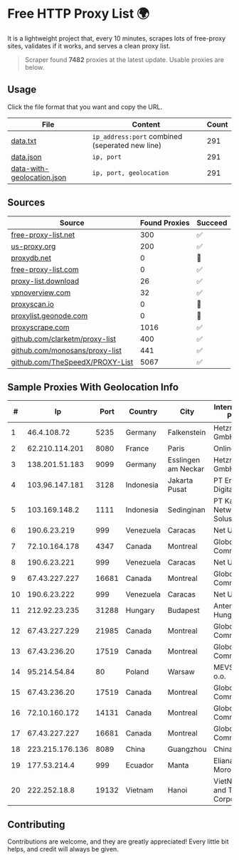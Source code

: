
# Free HTTP Proxy List 🌍

It is a lightweight project that, every 10 minutes, scrapes lots of free-proxy sites, validates if it works, and serves a clean proxy list.


> Scraper found **7482** proxies at the latest update. Usable proxies are below.

## Usage

Click the file format that you want and copy the URL.


|File|Content|Count|
|----|-------|-----|
|[data.txt](https://raw.githubusercontent.com/themiralay/Proxy-List-World/master/data.txt)|`ip_address:port` combined (seperated new line)|291|
|[data.json](https://raw.githubusercontent.com/themiralay/Proxy-List-World/master/data.json)|`ip, port`|291|
|[data-with-geolocation.json](https://raw.githubusercontent.com/themiralay/Proxy-List-World/master/data-with-geolocation.json)|`ip, port, geolocation`|291|

## Sources

|Source|Found Proxies|Succeed|
|------|-------------|-------|
|[free-proxy-list.net](https://free-proxy-list.net)|300|✅|
|[us-proxy.org](https://www.us-proxy.org)|200|✅|
|[proxydb.net](http://proxydb.net)|0|🚫|
|[free-proxy-list.com](https://free-proxy-list.com/?page=&port=&type%5B%5D=http&type%5B%5D=https&up_time=0&search=Search)|0|✅|
|[proxy-list.download](https://www.proxy-list.download/HTTP)|26|✅|
|[vpnoverview.com](https://vpnoverview.com/privacy/anonymous-browsing/free-proxy-servers)|32|✅|
|[proxyscan.io](https://www.proxyscan.io)|0|🚫|
|[proxylist.geonode.com](https://proxylist.geonode.com/api/proxy-list?limit=300&page=1&sort_by=lastChecked&sort_type=desc&protocols=http,https)|0|🚫|
|[proxyscrape.com](https://api.proxyscrape.com/v2/?request=displayproxies&protocol=http&timeout=10000&country=all&ssl=all&anonymity=all)|1016|✅|
|[github.com/clarketm/proxy-list](https://raw.githubusercontent.com/clarketm/proxy-list/master/proxy-list-raw.txt)|400|✅|
|[github.com/monosans/proxy-list](https://raw.githubusercontent.com/monosans/proxy-list/main/proxies/http.txt)|441|✅|
|[github.com/TheSpeedX/PROXY-List](https://raw.githubusercontent.com/TheSpeedX/PROXY-List/master/http.txt)|5067|✅|


## Sample Proxies With Geolocation Info

|#|Ip|Port|Country|City|Internet Service Provider|
|-|--|----|-------|----|-------------------------|
|1|46.4.108.72|5235|Germany|Falkenstein|Hetzner Online GmbH|
|2|62.210.114.201|8080|France|Paris|Online SAS|
|3|138.201.51.183|9099|Germany|Esslingen am Neckar|Hetzner Online GmbH|
|4|103.96.147.181|3128|Indonesia|Jakarta Pusat|PT Era Awan Digital|
|5|103.169.148.2|1111|Indonesia|Sedinginan|PT Kangen Network Solusindo|
|6|190.6.23.219|999|Venezuela|Caracas|Net Uno|
|7|72.10.164.178|4347|Canada|Montreal|GloboTech Communications|
|8|190.6.23.221|999|Venezuela|Caracas|Net Uno|
|9|67.43.227.227|16681|Canada|Montreal|GloboTech Communications|
|10|190.6.23.222|999|Venezuela|Caracas|Net Uno|
|11|212.92.23.235|31288|Hungary|Budapest|Antenna Hungaria|
|12|67.43.227.229|21985|Canada|Montreal|GloboTech Communications|
|13|67.43.236.20|17519|Canada|Montreal|GloboTech Communications|
|14|95.214.54.84|80|Poland|Warsaw|MEVSPACE sp. z o.o.|
|15|67.43.236.20|17519|Canada|Montreal|GloboTech Communications|
|16|72.10.160.172|14131|Canada|Montreal|GloboTech Communications|
|17|67.43.227.227|16681|Canada|Montreal|GloboTech Communications|
|18|223.215.176.136|8089|China|Guangzhou|Chinanet|
|19|177.53.214.4|999|Ecuador|Manta|Eliana Vanessa Morocho Oña|
|20|222.252.18.8|19132|Vietnam|Hanoi|VietNam Post and Telecom Corporation|



## Contributing

Contributions are welcome, and they are greatly appreciated! Every
little bit helps, and credit will always be given.

